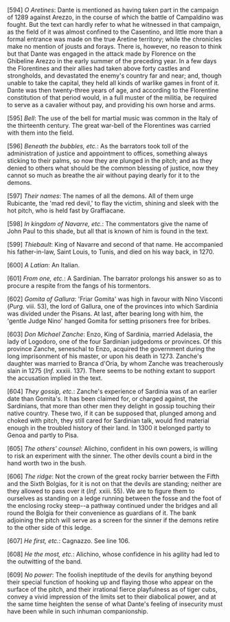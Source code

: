 [594] _O Aretines_: Dante is mentioned as having taken part in the
campaign of 1289 against Arezzo, in the course of which the battle of
Campaldino was fought. But the text can hardly refer to what he
witnessed in that campaign, as the field of it was almost confined to
the Casentino, and little more than a formal entrance was made on the
true Aretine territory; while the chronicles make no mention of jousts
and forays. There is, however, no reason to think but that Dante was
engaged in the attack made by Florence on the Ghibeline Arezzo in the
early summer of the preceding year. In a few days the Florentines and
their allies had taken above forty castles and strongholds, and
devastated the enemy's country far and near; and, though unable to take
the capital, they held all kinds of warlike games in front of it. Dante
was then twenty-three years of age, and according to the Florentine
constitution of that period would, in a full muster of the militia, be
required to serve as a cavalier without pay, and providing his own horse
and arms.

[595] _Bell_: The use of the bell for martial music was common in the
Italy of the thirteenth century. The great war-bell of the Florentines
was carried with them into the field.

[596] _Beneath the bubbles, etc._: As the barrators took toll of the
administration of justice and appointment to offices, something always
sticking to their palms, so now they are plunged in the pitch; and as
they denied to others what should be the common blessing of justice, now
they cannot so much as breathe the air without paying dearly for it to
the demons.

[597] _Their names_: The names of all the demons. All of them urge
Rubicante, the 'mad red devil,' to flay the victim, shining and sleek
with the hot pitch, who is held fast by Graffiacane.

[598] _In kingdom of Navarre, etc._: The commentators give the name of
John Paul to this shade, but all that is known of him is found in the
text.

[599] _Thiebault_: King of Navarre and second of that name. He
accompanied his father-in-law, Saint Louis, to Tunis, and died on his
way back, in 1270.

[600] _A Latian_: An Italian.

[601] _From one, etc._: A Sardinian. The barrator prolongs his answer so
as to procure a respite from the fangs of his tormentors.

[602] _Gomita of Gallura_: 'Friar Gomita' was high in favour with Nino
Visconti (_Purg._ viii. 53), the lord of Gallura, one of the provinces
into which Sardinia was divided under the Pisans. At last, after bearing
long with him, the 'gentle Judge Nino' hanged Gomita for setting
prisoners free for bribes.

[603] _Don Michael Zanche_: Enzo, King of Sardinia, married Adelasia,
the lady of Logodoro, one of the four Sardinian judgedoms or provinces.
Of this province Zanche, seneschal to Enzo, acquired the government
during the long imprisonment of his master, or upon his death in 1273.
Zanche's daughter was married to Branca d'Oria, by whom Zanche was
treacherously slain in 1275 (_Inf._ xxxiii. 137). There seems to be
nothing extant to support the accusation implied in the text.

[604] _They gossip, etc._: Zanche's experience of Sardinia was of an
earlier date than Gomita's. It has been claimed for, or charged against,
the Sardinians, that more than other men they delight in gossip touching
their native country. These two, if it can be supposed that, plunged
among and choked with pitch, they still cared for Sardinian talk, would
find material enough in the troubled history of their land. In 1300 it
belonged partly to Genoa and partly to Pisa.

[605] _The others' counsel_: Alichino, confident in his own powers, is
willing to risk an experiment with the sinner. The other devils count a
bird in the hand worth two in the bush.

[606] _The ridge_: Not the crown of the great rocky barrier between the
Fifth and the Sixth Bolgias, for it is not on that the devils are
standing; neither are they allowed to pass over it (_Inf._ xxiii. 55).
We are to figure them to ourselves as standing on a ledge running
between the fosse and the foot of the enclosing rocky steep--a pathway
continued under the bridges and all round the Bolgia for their
convenience as guardians of it. The bank adjoining the pitch will serve
as a screen for the sinner if the demons retire to the other side of
this ledge.

[607] _He first, etc._: Cagnazzo. See line 106.

[608] _He the most, etc._: Alichino, whose confidence in his agility had
led to the outwitting of the band.

[609] _No power_: The foolish ineptitude of the devils for anything
beyond their special function of hooking up and flaying those who appear
on the surface of the pitch, and their irrational fierce playfulness as
of tiger cubs, convey a vivid impression of the limits set to their
diabolical power, and at the same time heighten the sense of what
Dante's feeling of insecurity must have been while in such inhuman
companionship.



